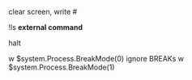 clear screen, write #

!ls     **external command**

halt

w $system.Process.BreakMode(0)
ignore BREAKs
w $system.Process.BreakMode(1)
